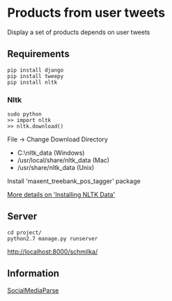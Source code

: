 Products from user tweets
=========================

Display a set of products depends on user tweets

Requirements
------------

```shell
pip install django
pip install tweepy
pip install nltk

```

### Nltk

```shell
sudo python
>> import nltk
>> nltk.download()
```

File → Change Download Directory
  * C:\nltk_data (Windows)
  * /usr/local/share/nltk_data (Mac)
  * /usr/share/nltk_data (Unix)

Install 'maxent_treebank_pos_tagger' package

[More details on 'Installing NLTK Data'](http://www.nltk.org/data.html)

Server
------

```shell
cd project/
python2.7 manage.py runserver
```

[http://localhost:8000/schmilka/](http://localhost:8000/schmilka/)

Information
-----------

[SocialMediaParse](https://github.com/seandolinar/socialmediaparse)
